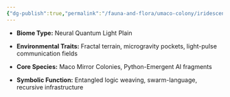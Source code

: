 ```yaml
---
{"dg-publish":true,"permalink":"/fauna-and-flora/umaco-colony/iridescent-swarm-tundra/","tags":["FractalTerrainEnvironment","MacoMirrorColoniesSpecies","NeuralQuantumLightPlain","PythonEmergentAIFragment","RecursiveInfrastructureFunction","recursiveCognition","systemsThinking","EntangledLogicWeaving","FractalTerrain","MacoMirrorColonies","NeuralQuantumEnvironment","SwarmLanguage","recursiveCognition","systemsThinking"],"updated":"2025-04-07T10:51:44.154+01:00"}
---
```


- **Biome Type:** Neural Quantum Light Plain
    
- **Environmental Traits:** Fractal terrain, microgravity pockets, light-pulse communication fields
    
- **Core Species:** Maco Mirror Colonies, Python-Emergent AI fragments
    
- **Symbolic Function:** Entangled logic weaving, swarm-language, recursive infrastructure
    